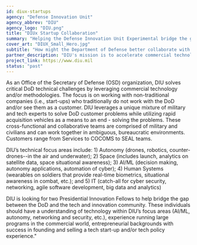 ```yaml
---
id: diux-startups
agency: "Defense Innovation Unit"
agency_abbrev: "DIU"
agency_logo: "DIU.png"
title: "DIUx Startup Collaboration"
summary: "Helping the Defense Innovation Unit Experimental bridge the gap between the Department of Defense and the tech community to better access innovative and emerging technologies to solve critical national security challenges"
cover_art: "DIUX_Small_Hero.jpg"
subtitle: "How might the Department of Defense better collaborate with start-ups?"
partner_description: "DIU's mission is to accelerate commercial technology for national security. They are a fast-moving government entity that provides recurring revenue to companies to solve national security problems."
project_link: https://www.diu.mil
status: "past"
---
```

As an Office of the Secretary of Defense (OSD) organization, DIU solves critical DoD technical challenges by leveraging commercial technology and/or methodologies.  The focus is on working with non-traditional companies (i.e., start-ups) who traditionally do not work with the DoD and/or see them as a customer.  DIU leverages a unique mixture of military and tech experts to solve DoD customer problems while utilizing rapid acquisition vehicles as a means to an end - solving the problems.  These cross-functional and collaborative teams are comprised of military and civilians and can work together in ambiguous, bureaucratic environments. Customers range from Services to COCOMS to SEAL teams.

DIU’s technical focus areas include: 1) Autonomy (drones, robotics, counter-drones--in the air and underwater); 2) Space (includes launch, analytics on satellite data, space situational awareness); 3) AI/ML (decision making, autonomy applications, automation of cyber); 4) Human Systems (wearables on soldiers that provide real-time biometrics, situational awareness in combat, etc.); and 5) IT (catch-all for cyber security, networking, agile software development, big data and analytics)

DIU is looking for two Presidential Innovation Fellows to help bridge the gap between the DoD and the tech and innovation community. These individuals should have a understanding of technology within DIU’s focus areas (AI/ML, autonomy, networking and security, etc.), experience running large programs in the commercial world, entrepreneurial backgrounds with success in founding and selling a tech start-up and/or tech policy experience."
